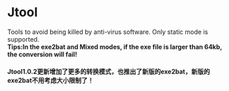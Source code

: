# Jtool
Tools to avoid being killed by anti-virus software. Only static mode is supported.<br>
<b>Tips:In the exe2bat and Mixed modes, if the exe file is larger than 64kb, the conversion will fail!</b>
<h4>Jtool1.0.2更新增加了更多的转换模式，也推出了新版的exe2bat，新版的exe2bat不用考虑大小限制了！</h4>
